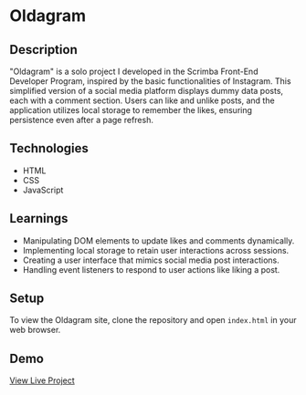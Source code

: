 # Oldagram

## Description
"Oldagram" is a solo project I developed in the Scrimba Front-End Developer Program, inspired by the basic functionalities of Instagram. This simplified version of a social media platform displays dummy data posts, each with a comment section. Users can like and unlike posts, and the application utilizes local storage to remember the likes, ensuring persistence even after a page refresh.

## Technologies
- HTML
- CSS
- JavaScript

## Learnings
- Manipulating DOM elements to update likes and comments dynamically.
- Implementing local storage to retain user interactions across sessions.
- Creating a user interface that mimics social media post interactions.
- Handling event listeners to respond to user actions like liking a post.

## Setup
To view the Oldagram site, clone the repository and open `index.html` in your web browser.

## Demo
[View Live Project](#)


